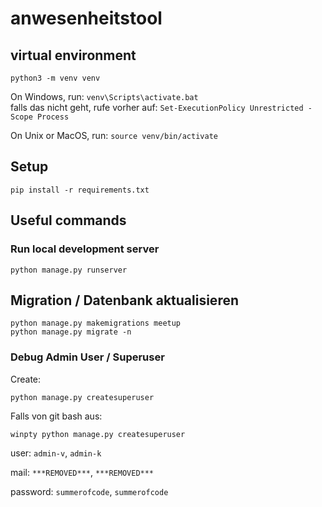 # anwesenheitstool

## virtual environment
`python3 -m venv venv`

On Windows, run:
`venv\Scripts\activate.bat`\
falls das nicht geht, rufe vorher auf:
`Set-ExecutionPolicy Unrestricted -Scope Process`

On Unix or MacOS, run:
`source venv/bin/activate`

## Setup
`pip install -r requirements.txt`

## Useful commands

### Run local development server

```
python manage.py runserver
```

## Migration / Datenbank aktualisieren

```
python manage.py makemigrations meetup
python manage.py migrate -n 
```

### Debug Admin User / Superuser

Create: 
```
python manage.py createsuperuser
```
Falls von git bash aus:
```
winpty python manage.py createsuperuser
```

user: `admin-v`, `admin-k`

mail: `***REMOVED***`, `***REMOVED***`

password: `summerofcode`, `summerofcode`
